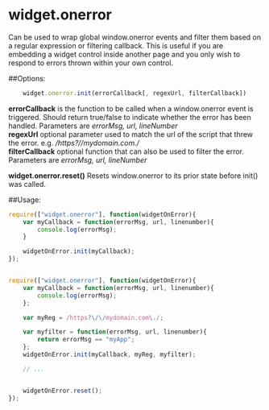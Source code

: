 # widget.onerror

Can be used to wrap global window.onerror events and filter them based on a regular expression or filtering callback.  This is useful if you are embedding a widget control inside another page and you only wish to respond to errors thrown within your own control.

##Options:
```javascript
    widget.onerror.init(errorCallback[, regexUrl, filterCallback])
```

**errorCallback** is the function to be called when a window.onerror event is triggered. Should return true/false to indicate whether the error has been handled. Parameters are *errorMsg, url, lineNumber*  
**regexUrl** optional parameter used to match the url of the script that threw the error.  e.g. */https?\/\/mydomain.com\./*  
**filterCallback** optional function that can also be used to filter the error.  Parameters are *errorMsg, url, lineNumber*  

**widget.onerror.reset()**
Resets window.onerror to its prior state before init() was called.

##Usage:
```javascript
require(["widget.onerror"], function(widgetOnError){
    var myCallback = function(errorMsg, url, linenumber){
        console.log(errorMsg);
    }

    widgetOnError.init(myCallback);
});


require(["widget.onerror"], function(widgetOnError){
    var myCallback = function(errorMsg, url, linenumber){
        console.log(errorMsg);
    };

    var myReg = /https?\/\/mydomain.com\./;

    var myfilter = function(errorMsg, url, linenumber){
        return errorMsg == "myApp";
    };    
    widgetOnError.init(myCallback, myReg, myfilter);

    // ...


    widgetOnError.reset();
});

```
